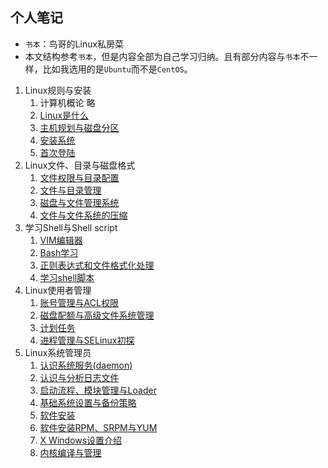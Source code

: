 ## 个人笔记
- `书本`：鸟哥的Linux私房菜
- 本文结构参考`书本`，但是内容全部为自己学习归纳。且有部分内容与`书本`不一样，比如我选用的是`Ubuntu`而不是`CentOS`。

1. Linux规则与安装
	1. 计算机概论 略
	2. [Linux是什么](Linux是什么.md)
	3. [主机规划与磁盘分区](主机规划与磁盘分区.md)
	4. [安装系统](安装系统.md)
	5. [首次登陆](首次登陆.md)
2. Linux文件、目录与磁盘格式
	1. [文件权限与目录配置](文件权限和目录.md)
	2. [文件与目录管理](文件与目录管理.md)
	3. [磁盘与文件管理系统](磁盘与文件系统管理.md)
	4. [文件与文件系统的压缩](文件与文件系统的压缩.md)
3. 学习Shell与Shell script
	1. [VIM编辑器](VIM编辑器.md)
	2. [Bash学习](BASH学习.md)
	3. [正则表达式和文件格式化处理](正则表达式与文件格式化处理.md)
	4. [学习shell脚本](学习SHELL脚本.md)
4. Linux使用者管理
	1. [账号管理与ACL权限](账号管理与ACL权限.md)
	2. [磁盘配额与高级文件系统管理](磁盘配额与高级文件系统管理.md)
	3. [计划任务](计划任务.md)
	4. [进程管理与SELinux初探](进程管理和SELinux初探.md)
5. Linux系统管理员
	1. [认识系统服务(daemon)](认识系统服务.md)
	2. [认识与分析日志文件](./note/日至文件.md)
	3. [启动流程、模块管理与Loader](启动流程与模块管理.md)
	4. [基础系统设置与备份策略](系统设置与备份策略.md)
	5. [软件安装](软件安装.md)
	6. [软件安装RPM、SRPM与YUM](RPM、SRPM、YUM.md)
	7. [X Windows设置介绍](XWindows设置.md)
	8. [内核编译与管理](内核编译和管理.md)